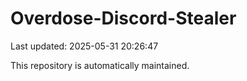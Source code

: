 # Overdose-Discord-Stealer

Last updated: 2025-05-31 20:26:47

This repository is automatically maintained.
